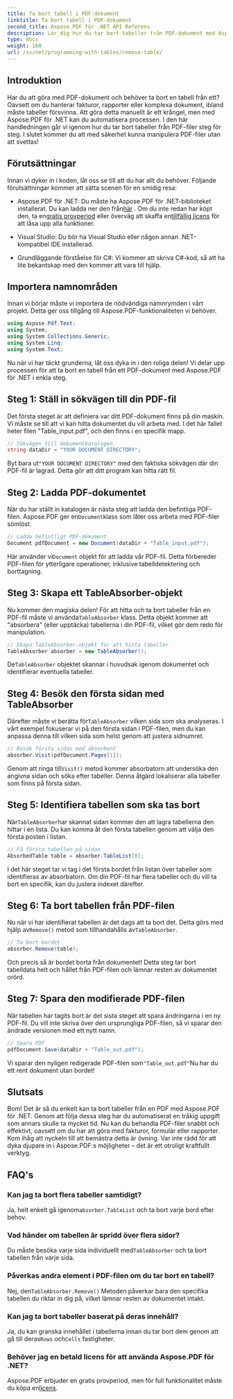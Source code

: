 ```yaml
---
title: Ta bort tabell i PDF-dokument
linktitle: Ta bort tabell i PDF-dokument
second_title: Aspose.PDF för .NET API Referens
description: Lär dig hur du tar bort tabeller från PDF-dokument med Aspose.PDF för .NET med en steg-för-steg-guide. Förenkla PDF-manipulation med denna enkla handledning.
type: docs
weight: 160
url: /sv/net/programming-with-tables/remove-table/
---
```

## Introduktion

Har du att göra med PDF-dokument och behöver ta bort en tabell från ett? Oavsett om du hanterar fakturor, rapporter eller komplexa dokument, ibland måste tabeller försvinna. Att göra detta manuellt är ett krångel, men med Aspose.PDF för .NET kan du automatisera processen. I den här handledningen går vi igenom hur du tar bort tabeller från PDF-filer steg för steg. I slutet kommer du att med säkerhet kunna manipulera PDF-filer utan att svettas!

## Förutsättningar

Innan vi dyker in i koden, låt oss se till att du har allt du behöver. Följande förutsättningar kommer att sätta scenen för en smidig resa:

-  Aspose.PDF för .NET: Du måste ha Aspose.PDF för .NET-biblioteket installerat. Du kan ladda ner den från[här](https://releases.aspose.com/pdf/net/) . Om du inte redan har köpt den, ta en[gratis provperiod](https://releases.aspose.com/) eller överväg att skaffa en[tillfällig licens](https://purchase.aspose.com/temporary-license/) för att låsa upp alla funktioner.
  
- Visual Studio: Du bör ha Visual Studio eller någon annan .NET-kompatibel IDE installerad.
  
- Grundläggande förståelse för C#: Vi kommer att skriva C#-kod, så att ha lite bekantskap med den kommer att vara till hjälp.

## Importera namnområden

Innan vi börjar måste vi importera de nödvändiga namnrymden i vårt projekt. Detta ger oss tillgång till Aspose.PDF-funktionaliteten vi behöver.

```csharp
using Aspose.Pdf.Text;
using System;
using System.Collections.Generic;
using System.Linq;
using System.Text;
```

Nu när vi har täckt grunderna, låt oss dyka in i den roliga delen! Vi delar upp processen för att ta bort en tabell från ett PDF-dokument med Aspose.PDF för .NET i enkla steg.

## Steg 1: Ställ in sökvägen till din PDF-fil

Det första steget är att definiera var ditt PDF-dokument finns på din maskin. Vi måste se till att vi kan hitta dokumentet du vill arbeta med. I det här fallet heter filen "Table_input.pdf", och den finns i en specifik mapp.

```csharp
// Sökvägen till dokumentkatalogen.
string dataDir = "YOUR DOCUMENT DIRECTORY";
```

 Byt bara ut`"YOUR DOCUMENT DIRECTORY"` med den faktiska sökvägen där din PDF-fil är lagrad. Detta gör att ditt program kan hitta rätt fil.

## Steg 2: Ladda PDF-dokumentet

 När du har ställt in katalogen är nästa steg att ladda den befintliga PDF-filen. Aspose.PDF ger en`Document`klass som låter oss arbeta med PDF-filer sömlöst.

```csharp
// Ladda befintligt PDF-dokument
Document pdfDocument = new Document(dataDir + "Table_input.pdf");
```

 Här använder vi`Document` objekt för att ladda vår PDF-fil. Detta förbereder PDF-filen för ytterligare operationer, inklusive tabelldetektering och borttagning.

## Steg 3: Skapa ett TableAbsorber-objekt

 Nu kommer den magiska delen! För att hitta och ta bort tabeller från en PDF-fil måste vi använda`TableAbsorber` klass. Detta objekt kommer att "absorbera" (eller upptäcka) tabellerna i din PDF-fil, vilket gör dem redo för manipulation.

```csharp
// Skapa TableAbsorber-objekt för att hitta tabeller
TableAbsorber absorber = new TableAbsorber();
```

 De`TableAbsorber` objektet skannar i huvudsak igenom dokumentet och identifierar eventuella tabeller.

## Steg 4: Besök den första sidan med TableAbsorber

 Därefter måste vi berätta för`TableAbsorber` vilken sida som ska analyseras. I vårt exempel fokuserar vi på den första sidan i PDF-filen, men du kan anpassa denna till vilken sida som helst genom att justera sidnumret.

```csharp
// Besök första sidan med absorbent
absorber.Visit(pdfDocument.Pages[1]);
```

 Genom att ringa till`Visit()` metod kommer absorbatorn att undersöka den angivna sidan och söka efter tabeller. Denna åtgärd lokaliserar alla tabeller som finns på första sidan.

## Steg 5: Identifiera tabellen som ska tas bort

 När`TableAbsorber`har skannat sidan kommer den att lagra tabellerna den hittar i en lista. Du kan komma åt den första tabellen genom att välja den första posten i listan.

```csharp
// Få första tabellen på sidan
AbsorbedTable table = absorber.TableList[0];
```

I det här steget tar vi tag i det första bordet från listan över tabeller som identifieras av absorbatorn. Om din PDF-fil har flera tabeller och du vill ta bort en specifik, kan du justera indexet därefter.

## Steg 6: Ta bort tabellen från PDF-filen

 Nu när vi har identifierat tabellen är det dags att ta bort det. Detta görs med hjälp av`Remove()` metod som tillhandahålls av`TableAbsorber`.

```csharp
// Ta bort bordet
absorber.Remove(table);
```

Och precis så är bordet borta från dokumentet! Detta steg tar bort tabelldata helt och hållet från PDF-filen och lämnar resten av dokumentet orörd.

## Steg 7: Spara den modifierade PDF-filen

När tabellen har tagits bort är det sista steget att spara ändringarna i en ny PDF-fil. Du vill inte skriva över den ursprungliga PDF-filen, så vi sparar den ändrade versionen med ett nytt namn.

```csharp
// Spara PDF
pdfDocument.Save(dataDir + "Table_out.pdf");
```

 Vi sparar den nyligen redigerade PDF-filen som`"Table_out.pdf"`Nu har du ett rent dokument utan bordet!

## Slutsats

Bom! Det är så du enkelt kan ta bort tabeller från en PDF med Aspose.PDF för .NET. Genom att följa dessa steg har du automatiserat en tråkig uppgift som annars skulle ta mycket tid. Nu kan du behandla PDF-filer snabbt och effektivt, oavsett om du har att göra med fakturor, formulär eller rapporter. Kom ihåg att nyckeln till att bemästra detta är övning. Var inte rädd för att dyka djupare in i Aspose.PDF:s möjligheter – det är ett otroligt kraftfullt verktyg.

## FAQ's

### Kan jag ta bort flera tabeller samtidigt?  
 Ja, helt enkelt gå igenom`absorber.TableList` och ta bort varje bord efter behov.

### Vad händer om tabellen är spridd över flera sidor?  
 Du måste besöka varje sida individuellt med`TableAbsorber` och ta bort tabellen från varje sida.

### Påverkas andra element i PDF-filen om du tar bort en tabell?  
 Nej, den`TableAbsorber.Remove()` Metoden påverkar bara den specifika tabellen du riktar in dig på, vilket lämnar resten av dokumentet intakt.

### Kan jag ta bort tabeller baserat på deras innehåll?  
 Ja, du kan granska innehållet i tabellerna innan du tar bort dem genom att gå till deras`Rows` och`Cells` fastigheter.

### Behöver jag en betald licens för att använda Aspose.PDF för .NET?  
 Aspose.PDF erbjuder en gratis provperiod, men för full funktionalitet måste du köpa en[licens](https://purchase.aspose.com/buy).
